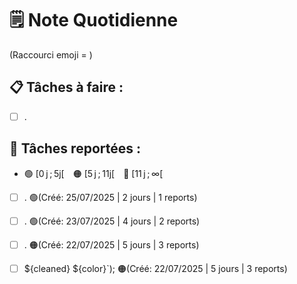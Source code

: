# 🗒️ Note Quotidienne

(Raccourci emoji = )

## 📋 Tâches à faire :

- [ ] .


## 📌 Tâches reportées :

- 🟢 [0 j ; 5j[ 🟠 [5 j ; 11j[ 🔴 [11 j ; ∞[


- [ ] . 🟢(Créé: 25/07/2025 | 2 jours | 1 reports)
- [ ] . 🟢(Créé: 23/07/2025 | 4 jours | 2 reports)
- [ ] . 🟠(Créé: 22/07/2025 | 5 jours | 3 reports)
- [ ] ${cleaned} ${color}`); 🟠(Créé: 22/07/2025 | 5 jours | 3 reports)




